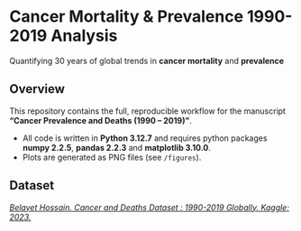 # Cancer Mortality & Prevalence 1990-2019 Analysis
Quantifying 30 years of global trends in **cancer mortality** and **prevalence**



## Overview
This repository contains the full, reproducible workflow for the manuscript  
**“Cancer Prevalence and Deaths (1990 – 2019)”**.

* All code is written in **Python 3.12.7** and requires python packages **numpy 2.2.5**, **pandas 2.2.3** and **matplotlib 3.10.0**.
* Plots are generated as PNG files (see `/figures`).

## Dataset
*[Belayet Hossain. Cancer and Deaths Dataset : 1990-2019 Globally. Kaggle; 2023.](https://www.kaggle.com/datasets/belayethossainds/cancer-and-deaths-dataset-19902019-globally/data)*
